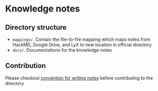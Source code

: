 # Knowledge notes
## Directory structure
* *`mappings/`*. Contain the file-to-file mapping which maps notes from HackMD, Google Drive, and LyX to new location in official directory
* *`docs/`*. Documentations for the knowledge notes

## Contribution
Please checkout [convention for writing notes](docs/CONVENTION.md) before contributing to the directory
